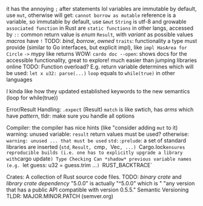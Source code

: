 it has the annoying `;` after statements lol
variables are immutable by default, use `mut`, otherwise will get:
  `cannot borrow as mutable`
reference is a variable, so immutable by default, use `&mut`
`String` is utf-8 and growable
`associated function` in Rust are `static functions` in other langs, accessed by `::`
common return value is *enum* `Result`, with *variant* as possible values
*macros* have `!`
TODO: *bind*, *borrow*, *owned*
`traits`: functionality a type must provide (similar to Go interfaces, but explicit impl), like `impl HasArea for Circle`
`->` mypy like returns
WOW: `cardo doc --open`: shows docs for the accessible functionality, great to explore! much easier than jumping libraries online
TODO: Function overload? E.g. return variable determines which will be used: `let x u32: parse(...)` 
`loop` equals to `while(true)` in other languages

I kinda like how they updated established keywords to the new semantics (loop for while(true))

Error/Result Handling:
`.expect` (Result)
`match` is like swtich, has *arms* which have *pattern*, tldr: make sure you handle all options

Compiler:
the compiler has nice hints (like "consider adding `mut` to it)
warning: unused variable: `result`
return values must be used? otherwise: `warning: unused ... that must be used`
`std::prelude`: a set of standard libraries are inserted (`std`, `Result, `cmp`, `Vec`, ...)
`Cargo.lock` ensures reproducible builds (i.e. one has to explicitly upgrade a library with `cargo update`)
Type Checking
Can *shadow* previous variable names (e.g. `let guess: u32 = guess.trim ...`)
`RUST_BACKTRACE`

Crates:
A collection of Rust source code files. TODO: *binary crate* and *library crate*
*dependency* "5.0.0" is actually "^5.0.0" which is " "any version that has a public API compatible with version 0.5.5."
Semantic Versioning TLDR: MAJOR.MINOR.PATCH (semver.org)
